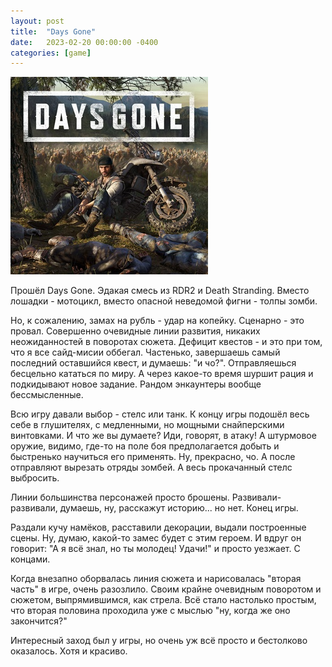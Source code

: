 ```yaml
---
layout: post
title:  "Days Gone"
date:   2023-02-20 00:00:00 -0400
categories: [game]
---
```


![](/images/days-gone-cover.jpg)

Прошёл Days Gone. Эдакая смесь из RDR2 и Death Stranding. Вместо лошадки - мотоцикл, вместо опасной неведомой фигни - толпы зомби.

Но, к сожалению, замах на рубль - удар на копейку. Сценарно - это провал. Совершенно очевидные линии развития, никаких неожиданностей в поворотах сюжета. Дефицит квестов - и это при том, что я все сайд-мисии оббегал. Частенько, завершаешь самый последний оставшийся квест, и думаешь: "и чо?". Отправляешься бесцельно кататься по миру. А через какое-то время шуршит рация и подкидывают новое задание. Рандом энкаунтеры вообще бессмысленные.

Всю игру давали выбор - стелс или танк. К концу игры подошёл весь себе в глушителях, с медленными, но мощными снайперскими винтовками. И что же вы думаете? Иди, говорят, в атаку! А штурмовое оружие, видимо, где-то на поле боя предполагается добыть и быстренько научиться его применять. Ну, прекрасно, чо. А после отправляют вырезать отряды зомбей. А весь прокачанный стелс выбросить.

Линии большинства персонажей просто брошены. Развивали-развивали, думаешь, ну, расскажут историю... но нет. Конец игры.

Раздали кучу намёков, расставили декорации, выдали построенные сцены. Ну, думаю, какой-то замес будет с этим героем. И вдруг он говорит: "А я всё знал, но ты молодец! Удачи!" и просто уезжает. С концами.

Когда внезапно оборвалась линия сюжета и нарисовалась "вторая часть" в игре, очень разозлило. Своим крайне очевидным поворотом и сюжетом, выпрямившимся, как стрела. Всё стало настолько простым, что вторая половина проходила уже с мыслью "ну, когда же оно закончится?"

Интересный заход был у игры, но очень уж всё просто и бестолково оказалось. Хотя и красиво.
